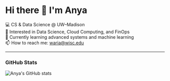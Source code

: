 # Hi there 👋 I'm Anya

💻 CS & Data Science @ UW–Madison  
🔬 Interested in Data Science, Cloud Computing, and FinOps  
🌱 Currently learning advanced systems and machine learning  
📫 How to reach me: waria@wisc.edu 

---
### GitHub Stats
![Anya's GitHub stats](https://github-readme-stats.vercel.app/api?username=awaria31&show_icons=true&theme=dark)
